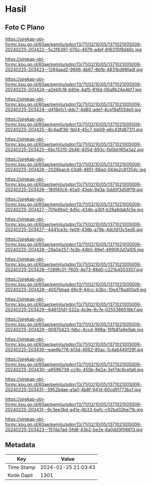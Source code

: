 # Hasil

## Foto C Plano

https://sirekap-obj-formc.kpu.go.id/60ae/pemilu/pdpr/13/71/02/10/05/1371021005006-20240225-203422--5c2f6397-070c-4979-adef-816315f8d46c.jpg

https://sirekap-obj-formc.kpu.go.id/60ae/pemilu/pdpr/13/71/02/10/05/1371021005006-20240225-203423--1294aad2-9666-4b67-8bfb-4831bd98fadf.jpg

https://sirekap-obj-formc.kpu.go.id/60ae/pemilu/pdpr/13/71/02/10/05/1371021005006-20240225-203424--a2ebfc18-b80e-4af5-816d-06a9b24e4bf7.jpg

https://sirekap-obj-formc.kpu.go.id/60ae/pemilu/pdpr/13/71/02/10/05/1371021005006-20240225-203424--d418e1c1-ddc7-4d80-ade1-4ce19af03de0.jpg

https://sirekap-obj-formc.kpu.go.id/60ae/pemilu/pdpr/13/71/02/10/05/1371021005006-20240225-203425--8c4adf36-1b04-45c7-bb09-e6c43fd87311.jpg

https://sirekap-obj-formc.kpu.go.id/60ae/pemilu/pdpr/13/71/02/10/05/1371021005006-20240225-203425--6bc15315-2b46-4054-893c-fb0bb165e3a2.jpg

https://sirekap-obj-formc.kpu.go.id/60ae/pemilu/pdpr/13/71/02/10/05/1371021005006-20240225-203426--2026bacd-03d8-4851-88ad-044e2c81354c.jpg

https://sirekap-obj-formc.kpu.go.id/60ae/pemilu/pdpr/13/71/02/10/05/1371021005006-20240225-203426--180f40c6-45a0-43eb-9d3a-5dd0f3d59f19.jpg

https://sirekap-obj-formc.kpu.go.id/60ae/pemilu/pdpr/13/71/02/10/05/1371021005006-20240225-203427--701e89a3-4d5c-434b-a30f-b28a8dabfc5e.jpg

https://sirekap-obj-formc.kpu.go.id/60ae/pemilu/pdpr/13/71/02/10/05/1371021005006-20240225-203427--4441ce3c-fe09-438b-a79b-4dcfd13c5ed5.jpg

https://sirekap-obj-formc.kpu.go.id/60ae/pemilu/pdpr/13/71/02/10/05/1371021005006-20240225-203428--29a0e257-fe3b-44b5-89ef-499063d7a105.jpg

https://sirekap-obj-formc.kpu.go.id/60ae/pemilu/pdpr/13/71/02/10/05/1371021005006-20240225-203428--f289fc01-7605-4e73-88d0-c221b4553307.jpg

https://sirekap-obj-formc.kpu.go.id/60ae/pemilu/pdpr/13/71/02/10/05/1371021005006-20240225-203428--4007bbad-69c9-44cc-b3bc-10e478ad00a9.jpg

https://sirekap-obj-formc.kpu.go.id/60ae/pemilu/pdpr/13/71/02/10/05/1371021005006-20240225-203429--646131d1-522a-4c9e-9c7e-0255366518b7.jpg

https://sirekap-obj-formc.kpu.go.id/60ae/pemilu/pdpr/13/71/02/10/05/1371021005006-20240225-203429--90970423-fdbc-4ccd-998a-191b81a9e9ab.jpg

https://sirekap-obj-formc.kpu.go.id/60ae/pemilu/pdpr/13/71/02/10/05/1371021005006-20240225-203430--eae6b778-b13d-4092-85ac-1c4a6440f29f.jpg

https://sirekap-obj-formc.kpu.go.id/60ae/pemilu/pdpr/13/71/02/10/05/1371021005006-20240225-203430--a9596738-cc9c-455b-8e2a-3ef7dc8cefa6.jpg

https://sirekap-obj-formc.kpu.go.id/60ae/pemilu/pdpr/13/71/02/10/05/1371021005006-20240225-203431--3952bdae-a1a0-4b8f-941d-60cd91773bcf.jpg

https://sirekap-obj-formc.kpu.go.id/60ae/pemilu/pdpr/13/71/02/10/05/1371021005006-20240225-203431--9c3ee3bd-a41e-4b33-befc-c92bd32be71b.jpg

https://sirekap-obj-formc.kpu.go.id/60ae/pemilu/pdpr/13/71/02/10/05/1371021005006-20240225-203423--157da7ad-5fd8-43b2-be2e-6a0dd3f06813.jpg


## Metadata

| Key        | Value               |
| ---------- | ------------------- |
| Time Stamp | 2024-02-25 21:03:43 |
| Kode Dapil | 1301                |



